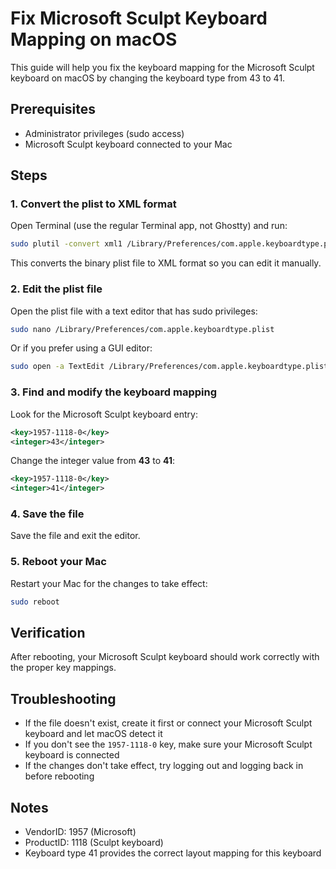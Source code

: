 # Fix Microsoft Sculpt Keyboard Mapping on macOS

This guide will help you fix the keyboard mapping for the Microsoft Sculpt keyboard on macOS by changing the keyboard type from 43 to 41.

## Prerequisites

- Administrator privileges (sudo access)
- Microsoft Sculpt keyboard connected to your Mac

## Steps

### 1. Convert the plist to XML format

Open Terminal (use the regular Terminal app, not Ghostty) and run:

```bash
sudo plutil -convert xml1 /Library/Preferences/com.apple.keyboardtype.plist
```

This converts the binary plist file to XML format so you can edit it manually.

### 2. Edit the plist file

Open the plist file with a text editor that has sudo privileges:

```bash
sudo nano /Library/Preferences/com.apple.keyboardtype.plist
```

Or if you prefer using a GUI editor:

```bash
sudo open -a TextEdit /Library/Preferences/com.apple.keyboardtype.plist
```

### 3. Find and modify the keyboard mapping

Look for the Microsoft Sculpt keyboard entry:

```xml
<key>1957-1118-0</key>
<integer>43</integer>
```

Change the integer value from **43** to **41**:

```xml
<key>1957-1118-0</key>
<integer>41</integer>
```

### 4. Save the file

Save the file and exit the editor.

### 5. Reboot your Mac

Restart your Mac for the changes to take effect:

```bash
sudo reboot
```

## Verification

After rebooting, your Microsoft Sculpt keyboard should work correctly with the proper key mappings.

## Troubleshooting

- If the file doesn't exist, create it first or connect your Microsoft Sculpt keyboard and let macOS detect it
- If you don't see the `1957-1118-0` key, make sure your Microsoft Sculpt keyboard is connected
- If the changes don't take effect, try logging out and logging back in before rebooting

## Notes

- VendorID: 1957 (Microsoft)
- ProductID: 1118 (Sculpt keyboard)
- Keyboard type 41 provides the correct layout mapping for this keyboard
